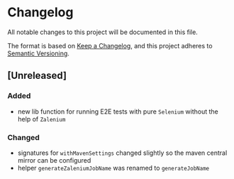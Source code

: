 # Changelog
All notable changes to this project will be documented in this file.

The format is based on [Keep a Changelog](https://keepachangelog.com/en/1.0.0/),
and this project adheres to [Semantic Versioning](https://semver.org/spec/v2.0.0.html).

## [Unreleased]

### Added
- new lib function for running E2E tests with pure `Selenium` without the help of `Zalenium`

### Changed
- signatures for `withMavenSettings` changed slightly so the maven central mirror can be configured
- helper `generateZaleniumJobName` was renamed to `generateJobName`